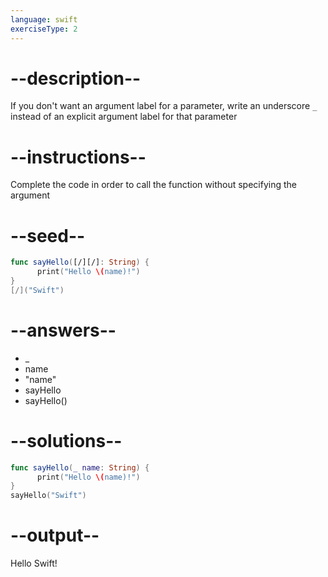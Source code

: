 ```yaml
---
language: swift
exerciseType: 2
---
```


# --description--

If you don't want an argument label for a parameter, write an underscore `_` instead of an explicit argument label for that parameter

# --instructions--

Complete the code in order to call the function without specifying the argument

# --seed--

```swift
func sayHello([/][/]: String) {
      print("Hello \(name)!")
}
[/]("Swift")
```

# --answers--

- _ 
- name
- "name"
- sayHello
- sayHello()

# --solutions--

```swift
func sayHello(_ name: String) {
      print("Hello \(name)!")
}
sayHello("Swift")
```

# --output--

Hello Swift!
